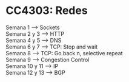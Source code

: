 # CC4303: Redes
Semana 1 ⟶ Sockets <br />
Semana 2 y 3 ⟶ HTTP <br />
Semana 4 y 5 ⟶ DNS <br />
Semana 6 y 7 ⟶ TCP: Stop and wait <br />
Semana 8 ⟶ TCP: Go back n, selective repeat <br />
Semana 9 ⟶ Congestion Control <br />
Semana 10 y 11 ⟶ IP <br />
Semana 12 y 13 ⟶ BGP